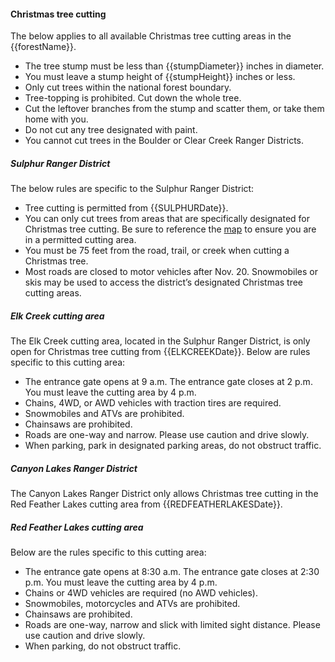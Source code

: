 #### Christmas tree cutting

The below applies to all available Christmas tree cutting areas in the {{forestName}}.

* The tree stump must be less than {{stumpDiameter}} inches in diameter.
* You must leave a stump height of {{stumpHeight}} inches or less.
* Only cut trees within the national forest boundary.
* Tree-topping is prohibited. Cut down the whole tree.
* Cut the leftover branches from the stump and scatter them, or take them home with you.
* Do not cut any tree designated with paint.
* You cannot cut trees in the Boulder or Clear Creek Ranger Districts.

##### Sulphur Ranger District

The below rules are specific to the Sulphur Ranger District:

* Tree cutting is permitted from {{SULPHURDate}}.
* You can only cut trees from areas that are specifically designated for Christmas tree cutting. Be sure to reference the [map](/assets/img/maps/sulphur-map.png) to ensure you are in a permitted cutting area.
* You must be 75 feet from the road, trail, or creek when cutting a Christmas tree.
* Most roads are closed to motor vehicles after Nov. 20. Snowmobiles or skis may be used to access the district’s designated Christmas tree cutting areas.

##### Elk Creek cutting area

The Elk Creek cutting area, located in the Sulphur Ranger District, is only open for Christmas tree cutting from {{ELKCREEKDate}}. Below are rules specific to this cutting area:

* The entrance gate opens at 9 a.m. The entrance gate closes at 2 p.m. You must leave the cutting area by 4 p.m.
* Chains, 4WD, or AWD vehicles with traction tires are required.
* Snowmobiles and ATVs are prohibited.
* Chainsaws are prohibited.
* Roads are one-way and narrow. Please use caution and drive slowly.
* When parking, park in designated parking areas, do not obstruct traffic.

##### Canyon Lakes Ranger District

The Canyon Lakes Ranger District only allows Christmas tree cutting in the Red Feather Lakes cutting area from {{REDFEATHERLAKESDate}}.

##### Red Feather Lakes cutting area

Below are the rules specific to this cutting area:

* The entrance gate opens at 8:30 a.m. The entrance gate closes at 2:30 p.m. You must leave the cutting area by 4 p.m.
* Chains or 4WD vehicles are required (no AWD vehicles).
* Snowmobiles, motorcycles and ATVs are prohibited.
* Chainsaws are prohibited.
* Roads are one-way, narrow and slick with limited sight distance. Please use caution and
drive slowly.
* When parking, do not obstruct traffic.
